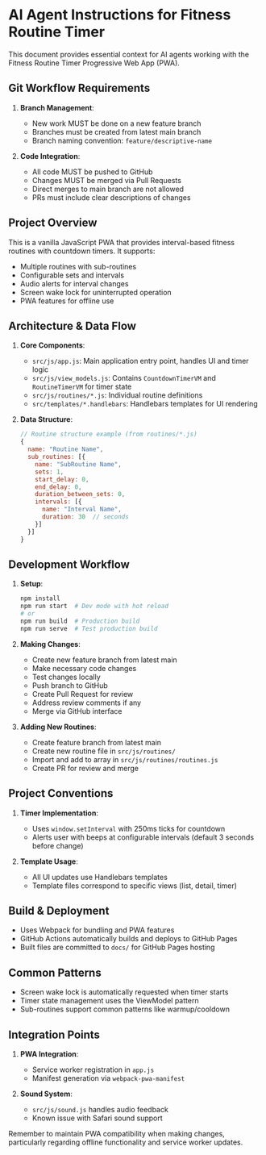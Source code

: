 # AI Agent Instructions for Fitness Routine Timer

This document provides essential context for AI agents working with the Fitness Routine Timer Progressive Web App (PWA).

## Git Workflow Requirements

1. **Branch Management**:
   - New work MUST be done on a new feature branch
   - Branches must be created from latest main branch
   - Branch naming convention: `feature/descriptive-name`

2. **Code Integration**:
   - All code MUST be pushed to GitHub
   - Changes MUST be merged via Pull Requests
   - Direct merges to main branch are not allowed
   - PRs must include clear descriptions of changes

## Project Overview

This is a vanilla JavaScript PWA that provides interval-based fitness routines with countdown timers. It supports:
- Multiple routines with sub-routines
- Configurable sets and intervals
- Audio alerts for interval changes
- Screen wake lock for uninterrupted operation
- PWA features for offline use

## Architecture & Data Flow

1. **Core Components**:
   - `src/js/app.js`: Main application entry point, handles UI and timer logic
   - `src/js/view_models.js`: Contains `CountdownTimerVM` and `RoutineTimerVM` for timer state
   - `src/js/routines/*.js`: Individual routine definitions
   - `src/templates/*.handlebars`: Handlebars templates for UI rendering

2. **Data Structure**:
   ```javascript
   // Routine structure example (from routines/*.js)
   {
     name: "Routine Name",
     sub_routines: [{
       name: "SubRoutine Name",
       sets: 1,
       start_delay: 0,
       end_delay: 0,
       duration_between_sets: 0,
       intervals: [{
         name: "Interval Name",
         duration: 30  // seconds
       }]
     }]
   }
   ```

## Development Workflow

1. **Setup**:
   ```bash
   npm install
   npm run start  # Dev mode with hot reload
   # or
   npm run build  # Production build
   npm run serve  # Test production build
   ```

2. **Making Changes**:
   - Create new feature branch from latest main
   - Make necessary code changes
   - Test changes locally
   - Push branch to GitHub
   - Create Pull Request for review
   - Address review comments if any
   - Merge via GitHub interface

3. **Adding New Routines**:
   - Create feature branch from latest main
   - Create new routine file in `src/js/routines/`
   - Import and add to array in `src/js/routines/routines.js`
   - Create PR for review and merge

## Project Conventions

1. **Timer Implementation**:
   - Uses `window.setInterval` with 250ms ticks for countdown
   - Alerts user with beeps at configurable intervals (default 3 seconds before change)

2. **Template Usage**:
   - All UI updates use Handlebars templates
   - Template files correspond to specific views (list, detail, timer)

## Build & Deployment

- Uses Webpack for bundling and PWA features
- GitHub Actions automatically builds and deploys to GitHub Pages
- Built files are committed to `docs/` for GitHub Pages hosting

## Common Patterns

- Screen wake lock is automatically requested when timer starts
- Timer state management uses the ViewModel pattern
- Sub-routines support common patterns like warmup/cooldown

## Integration Points

1. **PWA Integration**:
   - Service worker registration in `app.js`
   - Manifest generation via `webpack-pwa-manifest`

2. **Sound System**:
   - `src/js/sound.js` handles audio feedback
   - Known issue with Safari sound support

Remember to maintain PWA compatibility when making changes, particularly regarding offline functionality and service worker updates.
